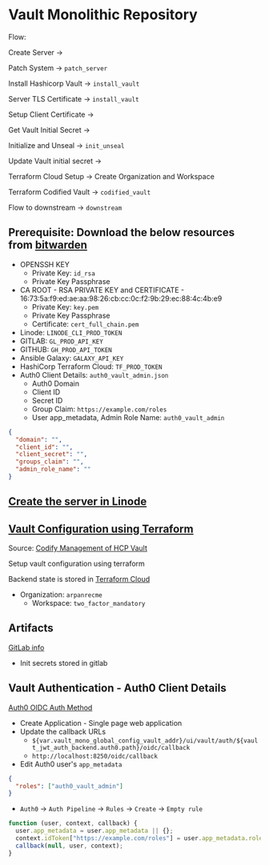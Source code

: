 # Vault Monolithic Repository

Flow:

Create Server ->

Patch System -> `patch_server`

Install Hashicorp Vault -> `install_vault`

Server TLS Certificate -> `install_vault`

Setup Client Certificate ->

Get Vault Initial Secret ->

Initialize and Unseal -> `init_unseal`

Update Vault initial secret ->

Terraform Cloud Setup -> Create Organization and Workspace

Terraform Codified Vault -> `codified_vault`

Flow to downstream -> `downstream`

## Prerequisite: Download the below resources from [bitwarden](tasks/get_prerequisite.yml)

- OPENSSH KEY
  - Private Key: `id_rsa`
  - Private Key Passphrase
- CA ROOT - RSA PRIVATE KEY and CERTIFICATE - 16:73:5a:f9:ed:ae:aa:98:26:cb:cc:0c:f2:9b:29:ec:88:4c:4b:e9
  - Private Key: `key.pem`
  - Private Key Passphrase
  - Certificate: `cert_full_chain.pem`
- Linode: `LINODE_CLI_PROD_TOKEN`
- GITLAB: `GL_PROD_API_KEY`
- GITHUB: `GH_PROD_API_TOKEN`
- Ansible Galaxy: `GALAXY_API_KEY`
- HashiCorp Terraform Cloud: `TF_PROD_TOKEN`
- Auth0 Client Details: `auth0_vault_admin.json`
  - Auth0 Domain
  - Client ID
  - Secret ID
  - Group Claim: `https://example.com/roles`
  - User app_metadata, Admin Role Name: `auth0_vault_admin`

```json
{
  "domain": "",
  "client_id": "",
  "client_secret": "",
  "groups_claim": "",
  "admin_role_name": ""
}
```

## [Create the server in Linode](tasks/create_server.yml)

## [Vault Configuration using Terraform](codified_vault/)

Source: [Codify Management of HCP Vault](https://developer.hashicorp.com/vault/tutorials/cloud-ops/vault-codify-mgmt)

Setup vault configuration using terraform

Backend state is stored in [Terraform Cloud](https://app.terraform.io/app/arpanrecme/workspaces/vault_mono_codified_vault)

- Organization: `arpanrecme`
  - Workspace: `two_factor_mandatory`

## Artifacts

[GitLab info](vars/gitlab_artifacts.yml)

- Init secrets stored in gitlab

## Vault Authentication - Auth0 Client Details

[Auth0 OIDC Auth Method](https://developer.hashicorp.com/vault/tutorials/auth-methods/oidc-auth)

- Create Application - Single page web application
- Update the callback URLs
  - `${var.vault_mono_global_config_vault_addr}/ui/vault/auth/${vault_jwt_auth_backend.auth0.path}/oidc/callback`
  - `http://localhost:8250/oidc/callback`
- Edit Auth0 user's `app_metadata`

```json
{
  "roles": ["auth0_vault_admin"]
}
```

- `Auth0` -> `Auth Pipeline` -> `Rules` -> `Create` -> `Empty rule`

```js
function (user, context, callback) {
  user.app_metadata = user.app_metadata || {};
  context.idToken["https://example.com/roles"] = user.app_metadata.roles || [];
  callback(null, user, context);
}
```

